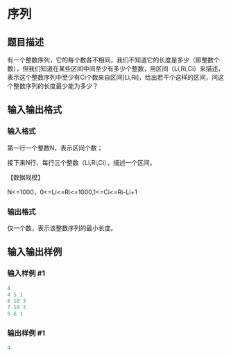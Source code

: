 # 序列

## 题目描述

有一个整数序列，它的每个数各不相同，我们不知道它的长度是多少（即整数个数），但我们知道在某些区间中间至少有多少个整数，用区间（Li,Ri,Ci）来描述，表示这个整数序列中至少有Ci个数来自区间[Li,Ri]，给出若干个这样的区间，问这个整数序列的长度最少能为多少？

## 输入输出格式

### 输入格式

第一行一个整数N，表示区间个数；

接下来N行，每行三个整数（Li,Ri,Ci），描述一个区间。

【数据规模】

N<=1000，0<=Li<=Ri<=1000,1<=Ci<=Ri-Li+1

### 输出格式

仅一个数，表示该整数序列的最小长度。

## 输入输出样例

### 输入样例 #1

```cpp
4
4 5 1
6 10 3
7 10 3
5 6 1
```


### 输出样例 #1

```cpp
4
```


